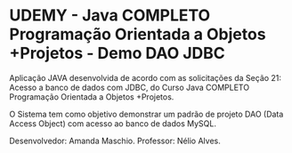 # UDEMY - Java COMPLETO Programação Orientada a Objetos +Projetos - Demo DAO JDBC

Aplicação JAVA desenvolvida de acordo com as solicitações da Seção 21: Acesso a banco de dados com JDBC, do Curso Java COMPLETO Programação Orientada a Objetos +Projetos. 

O Sistema tem como objetivo demonstrar um padrão de projeto DAO (Data Access Object) com acesso ao banco de dados MySQL.

Desenvolvedor: Amanda Maschio. Professor: Nélio Alves.
